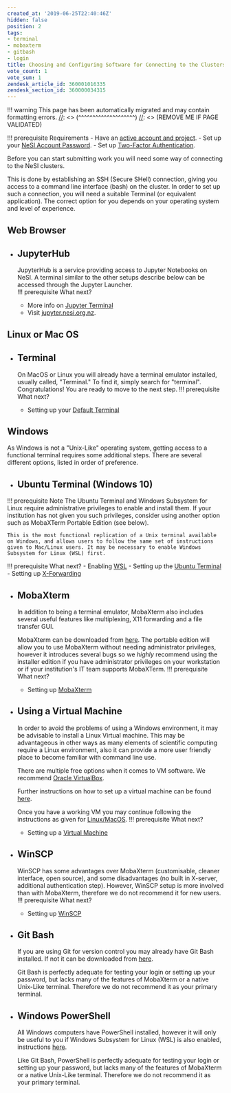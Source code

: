 ```yaml
---
created_at: '2019-06-25T22:40:46Z'
hidden: false
position: 2
tags:
- terminal
- mobaxterm
- gitbash
- login
title: Choosing and Configuring Software for Connecting to the Clusters
vote_count: 1
vote_sum: 1
zendesk_article_id: 360001016335
zendesk_section_id: 360000034315
---
```




[//]: <> (REMOVE ME IF PAGE VALIDATED)
[//]: <> (vvvvvvvvvvvvvvvvvvvv)
!!! warning
    This page has been automatically migrated and may contain formatting errors.
[//]: <> (^^^^^^^^^^^^^^^^^^^^)
[//]: <> (REMOVE ME IF PAGE VALIDATED)

!!! prerequisite Requirements
     -   Have an [active account and
         project](https://support.nesi.org.nz/hc/en-gb/sections/360000196195-Accounts-Projects).
     -   Set up your [NeSI Account
         Password](https://support.nesi.org.nz/hc/en-gb/articles/360000335995).
     -   Set up [Two-Factor
         Authentication](https://support.nesi.org.nz/hc/en-gb/articles/360000203075).

Before you can start submitting work you will need some way of
connecting to the NeSI clusters.

This is done by establishing an SSH (Secure SHell) connection, giving
you access to a command line interface (bash) on the cluster. In order
to set up such a connection, you will need a suitable Terminal (or
equivalent application). The correct option for you depends on your
operating system and level of experience.

## Web Browser

-   ## JupyterHub

    JupyterHub is a service providing access to Jupyter Notebooks on
    NeSI. A terminal similar to the other setups describe below can be
    accessed through the Jupyter Launcher.  
!!! prerequisite What next?
     -   More info on [Jupyter
         Terminal](https://support.nesi.org.nz/hc/en-gb/articles/360001555615#jupyter-term)
     -   Visit [jupyter.nesi.org.nz](https://jupyter.nesi.org.nz/hub/).

## Linux or Mac OS

-   ## Terminal

    On MacOS or Linux you will already have a terminal emulator
    installed, usually called, "Terminal." To find it, simply search for
    "terminal".  
    Congratulations! You are ready to move to the next step.
!!! prerequisite What next?
     -   Setting up your [Default
         Terminal](https://support.nesi.org.nz/hc/en-gb/articles/360000625535)

## Windows

As Windows is not a "Unix-Like" operating system, getting access to a
functional terminal requires some additional steps. There are several
different options, listed in order of preference.

-   ## Ubuntu Terminal (Windows 10)
!!! prerequisite Note
     The Ubuntu Terminal and Windows Subsystem for Linux require
     administrative privileges to enable and install them. If your
     institution has not given you such privileges, consider using
     another option such as MobaXTerm Portable Edition (see below).

    This is the most functional replication of a Unix terminal available
    on Windows, and allows users to follow the same set of instructions
    given to Mac/Linux users. It may be necessary to enable Windows
    Subsystem for Linux (WSL) first.
!!! prerequisite What next?
     -   Enabling
         [WSL](https://support.nesi.org.nz/hc/en-gb/articles/360001075575)
     -   Setting up the [Ubuntu
         Terminal](https://support.nesi.org.nz/hc/en-gb/articles/360001050575)
     -   Setting up
         [X-Forwarding](https://support.nesi.org.nz/hc/en-gb/articles/4407442866703)

-   ## MobaXterm

    In addition to being a terminal emulator, MobaXterm also includes
    several useful features like multiplexing, X11 forwarding and a file
    transfer GUI.

    MobaXterm can be downloaded from
    [here](https://mobaxterm.mobatek.net/download-home-edition.html).
    The portable edition will allow you to use MobaXterm without needing
    administrator privileges, however it introduces several bugs so we
    *highly* recommend using the installer edition if you have
    administrator privileges on your workstation or if your
    institution's IT team supports MobaXTerm.
!!! prerequisite What next?
     -   Setting up
         [MobaXterm](https://support.nesi.org.nz/hc/en-gb/articles/360000624696)

-   ## Using a Virtual Machine

    In order to avoid the problems of using a Windows environment, it
    may be advisable to install a Linux Virtual machine. This may be
    advantageous in other ways as many elements of scientific computing
    require a Linux environment, also it can provide a more user
    friendly place to become familiar with command line use.

    There are multiple free options when it comes to VM software. We
    recommend [Oracle
    VirtualBox](https://www.virtualbox.org/wiki/Downloads).

    Further instructions on how to set up a virtual machine can be found
    [here](https://blog.storagecraft.com/the-dead-simple-guide-to-installing-a-linux-virtual-machine-on-windows/).

    Once you have a working VM you may continue following the
    instructions as given for
    [Linux/MacOS](#h_c1bbd761-1133-499b-a61a-57b9c4320a1a).
!!! prerequisite What next?
     -   Setting up a [Virtual
         Machine](https://blog.storagecraft.com/the-dead-simple-guide-to-installing-a-linux-virtual-machine-on-windows/)

-   ## WinSCP

    WinSCP has some advantages over MobaXterm (customisable, cleaner
    interface, open source), and some disadvantages (no built in
    X-server, additional authentication step). However, WinSCP setup is
    more involved than with MobaXterm, therefore we do not recommend it
    for new users.
!!! prerequisite What next?
     -   Setting up
         [WinSCP](https://support.nesi.org.nz/hc/en-gb/articles/360000584256)

-   ## Git Bash

    If you are using Git for version control you may already have Git
    Bash installed. If not it can be downloaded
    from [here](https://git-scm.com/downloads).

    Git Bash is perfectly adequate for testing your login or setting up
    your password, but lacks many of the features of MobaXterm or a
    native Unix-Like terminal. Therefore we do not recommend it as your
    primary terminal.

-   ## Windows PowerShell

    All Windows computers have PowerShell installed, however it will
    only be useful to you if Windows Subsystem for Linux (WSL) is also
    enabled, instructions
    [here](https://support.nesi.org.nz/hc/en-gb/articles/360001075575).

    Like Git Bash, PowerShell is perfectly adequate for testing your
    login or setting up your password, but lacks many of the features of
    MobaXterm or a native Unix-Like terminal. Therefore we do not
    recommend it as your primary terminal.